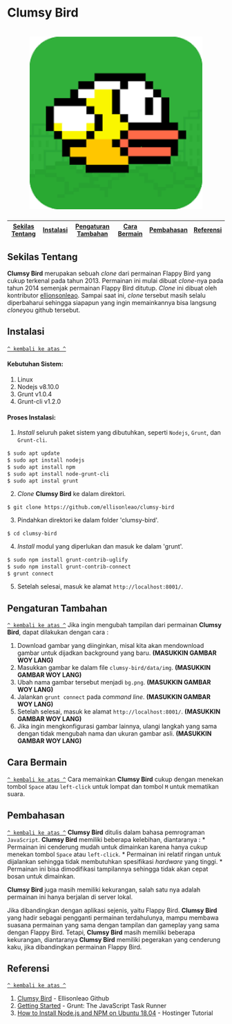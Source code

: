 # Clumsy Bird
<h1 align="center"><img src="https://github.com/Osisuseso/Clumsy-Bird-Komdat-2020/blob/master/Images/flappy%20bird%20icon.png" width="400"></h1>

[Sekilas Tentang](#sekilas-tentang) | [Instalasi](#instalasi) | [Pengaturan Tambahan](#pengaturan-tambahan) | [Cara Bermain](#cara-bermain) | [Pembahasan](#pembahasan) | [Referensi](#referensi)
:---:|:---:|:---:|:---:|:---:|:---:|

## Sekilas Tentang

**Clumsy Bird** merupakan sebuah *clone* dari permainan Flappy Bird yang cukup terkenal pada tahun 2013. Permainan ini mulai dibuat *clone*-nya pada tahun 2014 semenjak permainan Flappy Bird ditutup. *Clone* ini dibuat oleh kontributor [ellionsonleao](https://github.com/ellisonleao). Sampai saat ini, *clone* tersebut masih selalu diperbaharui sehingga siapapun yang ingin memainkannya bisa langsung *clone*you  github tersebut. 

## Instalasi
[`^ kembali ke atas ^`](#)
#### Kebutuhan Sistem:
1. Linux
2. Nodejs v8.10.0
3. Grunt v1.0.4
4. Grunt-cli v1.2.0

#### Proses Instalasi:
1. *Install* seluruh paket sistem yang dibutuhkan, seperti `Nodejs`, `Grunt`, dan `Grunt-cli`.
```
$ sudo apt update
$ sudo apt install nodejs
$ sudo apt install npm
$ sudo apt install node-grunt-cli
$ sudo apt instal grunt
```
2. *Clone* **Clumsy Bird** ke dalam direktori.
```
$ git clone https://github.com/ellisonleao/clumsy-bird
```
3. Pindahkan direktori ke dalam folder 'clumsy-bird'.
```
$ cd clumsy-bird
```
4. *Install* modul yang diperlukan dan masuk ke dalam 'grunt'.
```
$ sudo npm install grunt-contrib-uglify
$ sudo npm install grunt-contrib-connect
$ grunt connect
```
5. Setelah selesai, masuk ke alamat `http://localhost:8001/`.

## Pengaturan Tambahan
[`^ kembali ke atas ^`](#)
Jika ingin mengubah tampilan dari permainan **Clumsy Bird**, dapat dilakukan dengan cara :
1. Download gambar yang diinginkan, misal kita akan mendownload gambar untuk dijadkan background yang baru.
**(MASUKKIN GAMBAR WOY LANG)**
2. Masukkan gambar ke dalam file `clumsy-bird/data/img`.
**(MASUKKIN GAMBAR WOY LANG)**
3. Ubah nama gambar tersebut menjadi `bg.png`.
**(MASUKKIN GAMBAR WOY LANG)**
4. Jalankan `grunt connect` pada *command line*.
**(MASUKKIN GAMBAR WOY LANG)**
5. Setelah selesai, masuk ke alamat `http://localhost:8001/`.
**(MASUKKIN GAMBAR WOY LANG)**
6. Jika ingin mengkonfigurasi gambar lainnya, ulangi langkah yang sama dengan tidak mengubah nama dan ukuran gambar asli.
**(MASUKKIN GAMBAR WOY LANG)**

## Cara Bermain
[`^ kembali ke atas ^`](#)
Cara memainkan **Clumsy Bird** cukup dengan menekan tombol `Space` atau `left-click` untuk lompat dan tombol `M` untuk mematikan suara.


## Pembahasan
[`^ kembali ke atas ^`](#)
**Clumsy Bird** ditulis dalam bahasa pemrograman `JavaScript`. **Clumsy Bird** memiliki  beberapa kelebihan, diantaranya :
       * Permainan ini cenderung mudah untuk dimainkan karena hanya cukup menekan tombol `Space` atau `left-click`.
       * Permainan ini relatif ringan untuk dijalankan sehingga tidak membutuhkan spesifikasi *hardware* yang tinggi.
       * Permainan ini bisa dimodifikasi tampilannya sehingga tidak akan cepat bosan untuk dimainkan.

**Clumsy Bird** juga masih memiliki kekurangan, salah satu nya adalah permainan ini hanya berjalan di server lokal.  

Jika dibandingkan dengan aplikasi sejenis, yaitu Flappy Bird. **Clumsy Bird** yang hadir sebagai pengganti permainan terdahulunya, mampu membawa suasana permainan yang sama dengan tampilan dan gameplay yang sama dengan Flappy Bird. Tetapi, **Clumsy Bird** masih memiliki beberapa kekurangan, diantaranya **Clumsy Bird** memiliki pegerakan yang cenderung kaku, jika dibandingkan permainan Flappy Bird.  

## Referensi
[`^ kembali ke atas ^`](#)
1. [Clumsy Bird](https://github.com/ellisonleao/clumsy-bird) - Ellisonleao Github
2. [Getting Started](https://gruntjs.com/getting-started) - Grunt: The JavaScript Task Runner
3. [How to Install Node.js and NPM on Ubuntu 18.04](https://www.hostinger.com/tutorials/how-to-install-node-ubuntu) - Hostinger Tutorial
